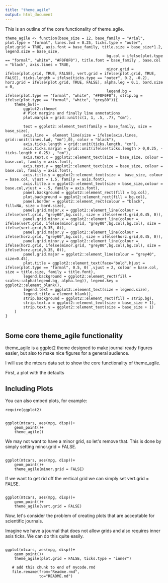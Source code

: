 ```yaml
---
title: "theme_agile"
output: html_document
---
```


This is an outline of the core functionality of theme_agile.


```{r setup, include=FALSE}
theme_agile <- function(base_size = 12, base_family = "Arial", plot.type = "formal", lines.lwd = 0.25, ticks.type = "outer", plot.grid = TRUE, axis.font = base_family, title.size = base_size*1.2, legend.size = base_size,
											 bg.col = ifelse(plot.type == "formal", "white", "#F0F0F0"), title.font = base_family , base.col = "black", axis.lines = TRUE,
											 minor.grid = ifelse(plot.grid, TRUE, FALSE), vert.grid = ifelse(plot.grid, TRUE, FALSE), ticks.length = ifelse(ticks.type == "outer", 0.2, -0.2), horz.grid = ifelse(plot.grid, TRUE, FALSE), alpha.leg = 0.1, bord.size = 0,
											 legend.bg = ifelse(plot.type == "formal", "white", "#F0F0F0"), strip.bg = ifelse(plot.type == "formal", "white", "grey80")){
	theme_bw()+
		ggplot2::theme(
		# Plot margins and finally line annotations
		plot.margin = grid::unit(c(1, 1, .5, .7), "cm"),

 		text = ggplot2::element_text(family = base_family, size = base_size),
		axis.line =  element_line(size = ifelse(axis.lines, grid::unit(lines.lwd, "mm"),0), color = "black"),
		axis.ticks.length = grid::unit(ticks.length, "cm"),
		axis.ticks.margin = grid::unit(ifelse(ticks.length > 0,0.25, -ticks.length + 0.25) , "cm"),
		axis.text.x = ggplot2::element_text(size = base_size, colour = base.col, family = axis.font),
		axis.text.y = ggplot2::element_text(size = base_size, colour = base.col, family = axis.font),
		axis.title.y = ggplot2::element_text(size =  base_size, colour = base.col, vjust = 1.5, family = axis.font),
		axis.title.x = ggplot2::element_text(size = base_size,colour = base.col,vjust = -.5, family = axis.font),
		panel.background = ggplot2::element_rect(fill = bg.col),
		plot.background = ggplot2::element_rect(fill = bg.col),
		panel.border = ggplot2::element_rect(colour = "black", fill=NA, size = bord.size),
		panel.grid.major.x = ggplot2::element_line(colour = ifelse(vert.grid, "grey60",bg.col), size = ifelse(vert.grid,0.45, 0)),
		panel.grid.minor.x = ggplot2::element_line(colour = ifelse(vert.grid, ifelse(minor.grid, "grey80",bg.col),bg.col), size = ifelse(vert.grid,0.35, 0)),
		panel.grid.major.y = ggplot2::element_line(colour = ifelse(horz.grid, "grey60",bg.col), size = ifelse(horz.grid,0.45, 0)),
		panel.grid.minor.y = ggplot2::element_line(colour = ifelse(horz.grid, ifelse(minor.grid, "grey80",bg.col),bg.col), size = ifelse(horz.grid,0.35, 0)),
		panel.grid.major = ggplot2::element_line(colour = "grey40", size=0.45),
		plot.title = ggplot2::element_text(face="bold",hjust = ifelse(plot.type == "formal", 0.5, 0) ,vjust = 2, colour = base.col, size = title.size, family = title.font),
		legend.background = ggplot2::element_rect(fill = scales::alpha(legend.bg, alpha.leg)), legend.key = ggplot2::element_blank(),
		legend.text = ggplot2::element_text(size = legend.size),
		legend.title = element_blank(),
		strip.background = ggplot2::element_rect(fill = strip.bg),
		strip.text.x = ggplot2::element_text(size = base_size + 1),
		strip.text.y = ggplot2::element_text(size = base_size + 1)
	)
}


```

## Some core theme_agile functionality

theme_agile is a ggplot2 theme designed to make journal ready figures easier, but also to make nice figures for a general audience.

I will use the mtcars data set to show the core functionality of theme_agile.

First, a plot with the defaults

## Including Plots

You can also embed plots, for example:

```{r echo=TRUE, warning= FALSE, message=FALSE}
require(ggplot2)


ggplot(mtcars, aes(mpg, disp))+
	geom_point()+
	theme_agile()

```

We may not want to have a minor grid, so let's remove that. This is done by simply setting minor.grid = FALSE.


```{r echo=TRUE, warning= FALSE, message=FALSE}

ggplot(mtcars, aes(mpg, disp))+
	geom_point()+
	theme_agile(minor.grid = FALSE)

```


If we want to get rid off the vertical grid we can simply set vert.grid = FALSE.


```{r echo=TRUE, warning= FALSE, message=FALSE}

ggplot(mtcars, aes(mpg, disp))+
	geom_point()+
	theme_agile(vert.grid = FALSE)

```


Now, let's consider the problem of creating plots that are acceptable for scientific journals.

Imagine we have a journal that does not allow grids and also requires inner axis ticks. We can do this quite easily.

```{r echo=TRUE, warning= FALSE, message=FALSE}

ggplot(mtcars, aes(mpg, disp))+
	geom_point()+
	theme_agile(plot.grid = FALSE, ticks.type = "inner")

```



```{r, include=FALSE}
   # add this chunk to end of mycode.rmd
   file.rename(from="Readme.rmd", 
               to="README.md")
```
